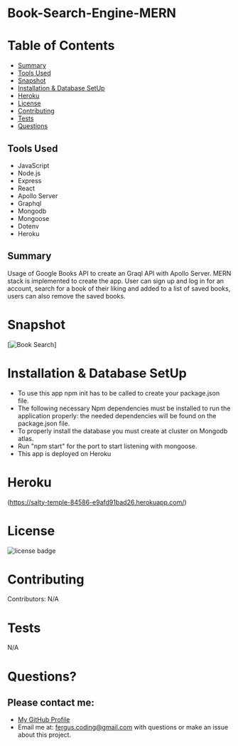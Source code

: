 # Book-Search-Engine-MERN

# Table of Contents

- [Summary](#Summary)
- [Tools Used](#Tools)
- [Snapshot](#Snapshot)
- [Installation & Database SetUp](#Installation)
- [Heroku](#Heroku)
- [License](#license)
- [Contributing](#contributing)
- [Tests](#tests)
- [Questions](#questions)

## Tools Used

- JavaScript
- Node.js
- Express
- React
- Apollo Server
- Graphql
- Mongodb
- Mongoose
- Dotenv
- Heroku

## Summary

Usage of Google Books API to create an Graql API with Apollo Server. MERN stack is implemented to create the app. User can sign up and log in for an account, search for a book of their liking and added to a list of saved books, users can also remove the saved books.

# Snapshot

[![Book Search]()]

# Installation & Database SetUp

- To use this app npm init has to be called to create your package.json file.
- The following necessary Npm dependencies must be installed to run the application properly: the needed dependencies will be found on the package.json file.
- To properly install the database you must create at cluster on Mongodb atlas.
- Run "npm start" for the port to start listening with mongoose.
- This app is deployed on Heroku

# Heroku

(https://salty-temple-84586-e9afd91bad26.herokuapp.com/)

# License

![license badge](https://img.shields.io/badge/license-MIT-brightgreen)

# Contributing

​Contributors: N/A

# Tests

N/A

# Questions?

## Please contact me:

- [My GitHub Profile](https://github.com/Fergus-Codes)
- Email me at: [fergus.coding@gmail.com](mailto:fergus.coding@gmail.com) with questions or make an issue about this project.
